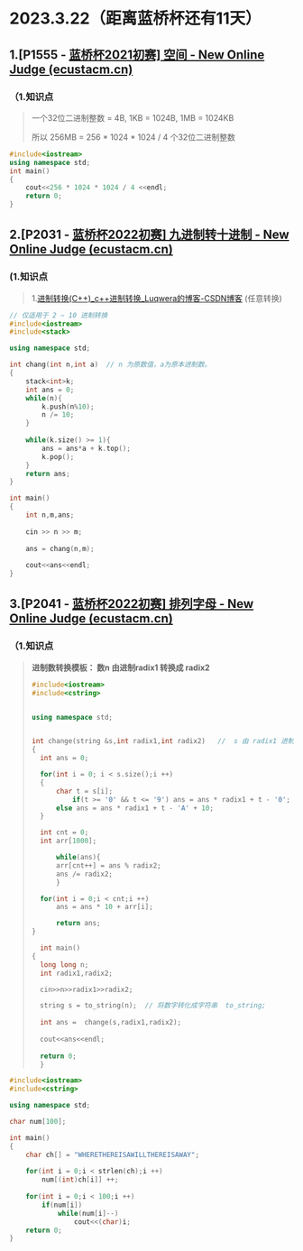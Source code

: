 # 2023.3.22（距离蓝桥杯还有11天）

## 1.[P1555 - [蓝桥杯2021初赛\] 空间 - New Online Judge (ecustacm.cn)](http://oj.ecustacm.cn/problem.php?id=1555)

 ### （1.知识点

> 一个32位二进制整数 = 4B, 1KB = 1024B, 1MB = 1024KB
>
> 所以 256MB = 256 * 1024 * 1024 / 4  个32位二进制整数 

```C++
#include<iostream>
using namespace std;
int main()
{
	cout<<256 * 1024 * 1024 / 4 <<endl;
    return 0;
}
```





## 2.[P2031 - [蓝桥杯2022初赛\] 九进制转十进制 - New Online Judge (ecustacm.cn)](http://oj.ecustacm.cn/problem.php?id=2031)

### (1.知识点

> 1.[进制转换(C++)_c++进制转换_Luqwera的博客-CSDN博客](https://blog.csdn.net/qq_39876147/article/details/113834134?ops_request_misc=%7B%22request%5Fid%22%3A%22167942098516800192285316%22%2C%22scm%22%3A%2220140713.130102334..%22%7D&request_id=167942098516800192285316&biz_id=0&utm_medium=distribute.pc_search_result.none-task-blog-2~all~top_positive~default-1-113834134-null-null.142^v75^insert_down2,201^v4^add_ask,239^v2^insert_chatgpt&utm_term=进制转换c%2B%2B&spm=1018.2226.3001.4187)  (任意转换)

```C++
// 仅适用于 2 ~ 10 进制转换
#include<iostream>
#include<stack>

using namespace std;

int chang(int n,int a)  // n 为原数值，a为原本进制数。   
{
	stack<int>k;
	int ans = 0;
	while(n){
		k.push(n%10);
		n /= 10;
	}
	
	while(k.size() >= 1){
		ans = ans*a + k.top();
		k.pop();
	}
	return ans;
}

int main()
{
	int n,m,ans;
	
	cin >> n >> m;
	
	ans = chang(n,m);
	
	cout<<ans<<endl;
}
```



## 3.[P2041 - [蓝桥杯2022初赛\] 排列字母 - New Online Judge (ecustacm.cn)](http://oj.ecustacm.cn/problem.php?id=2041)

### （1.知识点

> **进制数转换模板： 数n 由进制radix1 转换成 radix2**
>
> ```C++
>#include<iostream>
> #include<cstring>
>
> 
> using namespace std;
> 
> 
> int change(string &s,int radix1,int radix2)   //  s 由 radix1 进制转化成 radix2
> {
> 	int ans = 0;
> 
> 	for(int i = 0; i < s.size();i ++)
> 	{
> 		char t = s[i];
> 			if(t >= '0' && t <= '9') ans = ans * radix1 + t - '0';
> 		else ans = ans * radix1 + t - 'A' + 10;
> 	}
> 
> 	int cnt = 0;
> 	int arr[1000];
> 
> 		while(ans){
> 		arr[cnt++] = ans % radix2;
> 		ans /= radix2;
> 		}
> 
> 	for(int i = 0;i < cnt;i ++)
> 		ans = ans * 10 + arr[i];
> 
> 		return ans;
> }
> 
> 	int main()
> {
> 	long long n;
> 	int radix1,radix2;
> 
> 	cin>>n>>radix1>>radix2;
> 
> 	string s = to_string(n);  // 将数字转化成字符串  to_string;
> 	
> 	int ans =  change(s,radix1,radix2);
> 	
> 	cout<<ans<<endl;
> 	
> 	return 0;
> 	}
> ```
> 	
> 

```C++
#include<iostream>
#include<cstring>

using namespace std;

char num[100];

int main()
{
	char ch[] = "WHERETHEREISAWILLTHEREISAWAY";
	
	for(int i = 0;i < strlen(ch);i ++)
		num[(int)ch[i]] ++;
	
	for(int i = 0;i < 100;i ++)
		if(num[i])
			while(num[i]--)
				cout<<(char)i;
	return 0;	
}
```

